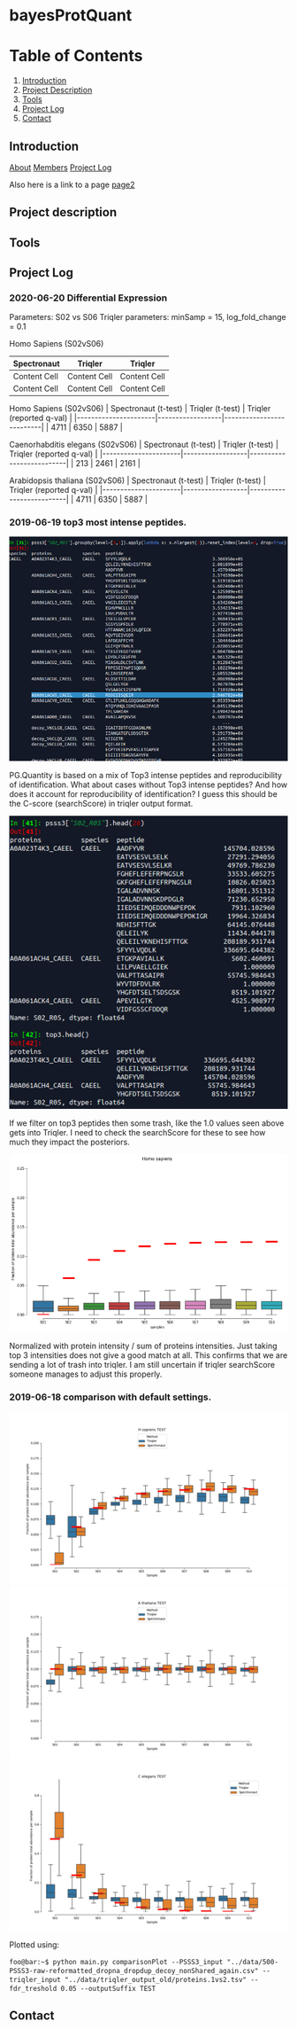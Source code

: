 # bayesProtQuant

# Table of Contents
1. [Introduction](#introduction)
2. [Project Description](#project-description)
3. [Tools](#tools)
4. [Project Log](#project-log)
5. [Contact](#contact)

## Introduction


[About]()
[Members]()
[Project Log]()

Also here is a link to a page [page2](page_2)
## Project description
## Tools

## Project Log
### 2020-06-20 Differential Expression
Parameters:
S02 vs S06
Triqler parameters: minSamp = 15, log_fold_change = 0.1

Homo Sapiens (S02vS06)


| Spectronaut   | Triqler | Triqler  |
| ------------- | ------------- | ------------- |
| Content Cell  | Content Cell  | Content Cell  |
| Content Cell  | Content Cell  | Content Cell  |

Homo Sapiens (S02vS06)
| Spectronaut (t-test) | Triqler (t-test) | Triqler (reported q-val) |
|----------------------|------------------|--------------------------|
| 4711                 | 6350             | 5887                     |

Caenorhabditis elegans (S02vS06)
| Spectronaut (t-test) | Triqler (t-test) | Triqler (reported q-val) |
|----------------------|------------------|--------------------------|
| 213                  | 2461             | 2161                     |

Arabidopsis thaliana (S02vS06)
| Spectronaut (t-test) | Triqler (t-test) | Triqler (reported q-val) |
|----------------------|------------------|--------------------------|
| 4711                 | 6350             | 5887                     |



### 2019-06-19 top3 most intense peptides.
![](plots/2019-06-19-top3intense/top3IntensePeptide.png)

PG.Quantity is based on a mix of Top3 intense peptides and reproducibility of identification. What about cases without Top3 intense peptides? And how does it account for reproducibility of identification? I guess this should be the C-score (searchScore) in triqler output format.

![](plots/2019-06-19-top3intense/trashGetsIntoTriqler.png)

If we filter on top3 peptides then some trash, like the 1.0 values seen above gets into Triqler. I need to check the searchScore for these to see how much they impact the posteriors.

![](plots/2019-06-19-top3intense/top3IntensitiesHomoSapSpectronaut.png)

Normalized with protein intensity / sum of proteins intensities. Just taking top 3 intensities does not give a good match at all. This confirms that we are sending a lot of trash into triqler. I am still uncertain if triqler searchScore someone manages to adjust this properly.

### 2019-06-18 comparison with default settings.
![](plots/2019-06-18_init/H_sapiens.png)
![](plots/2019-06-18_init/A_thaliana.png)
![](plots/2019-06-18_init/C_elegans.png)

Plotted using:

```console
foo@bar:~$ python main.py comparisonPlot --PSSS3_input "../data/500-PSSS3-raw-reformatted_dropna_dropdup_decoy_nonShared_again.csv" --triqler_input "../data/triqler_output_old/proteins.1vs2.tsv" --fdr_treshold 0.05 --outputSuffix TEST

```

## Contact

